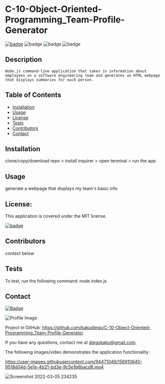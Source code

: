 # C-10-Object-Oriented-Programming_Team-Profile-Generator

[![badge](https://img.shields.io/badge/license-MIT-orange)](https://opensource.org/licenses/MIT)
![badge](https://img.shields.io/badge/Made%20with-Node-blue)
![badge](https://img.shields.io/badge/Made%20with-JavaScript-green)
![badge](https://img.shields.io/badge/Made%20with--yellow)

## Description

    Node.js command-line application that takes in information about employees on a software engineering team and generates an HTML webpage that displays summaries for each person.

## Table of Contents

- [Installation](#installation)
- [Usage](#usage)
- [License](#license)
- [Tests](#tests)
- [Contributors](#contributors)
- [Contact](#contact)

## Installation

clone/copy/download repo > install inquirer > open terminal > run the app

## Usage

generate a webpage that displays my team's basic info

## License:

This application is covered under the MIT license.

[![badge](https://img.shields.io/badge/license-MIT-orange)](https://opensource.org/licenses/MIT)

## Contributors

contact below

## Tests

To test, run the following command: node index.js

## Contact

[![Badge](https://img.shields.io/badge/Github-kakudiego-4cbbb9)](https://github.com/kakudiego)

![Profile Image](https://github.com/kakudiego.png?size=50)

Project in GitHub: https://github.com/kakudiego/C-10-Object-Oriented-Programming_Team-Profile-Generator

If you have any questions, contact me at diegokaku@gmail.com.

The following images/video demonstrates the application functionality:

https://user-images.githubusercontent.com/94471049/156910640-9518d04d-5e1e-4b21-bd3e-9c5e1b6bacd8.mp4


![Screenshot 2022-03-05 234235](https://user-images.githubusercontent.com/94471049/156910893-d7efc237-209f-4a9e-a11d-b0c62f3a8aff.png)

